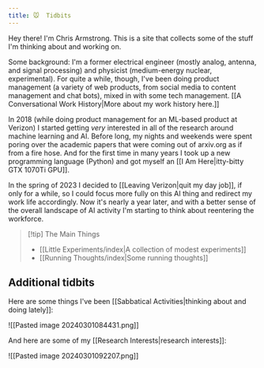 ```yaml
---
title: 🐭  Tidbits
---
```


Hey there! I'm Chris Armstrong. This is a site that collects some of the stuff I'm thinking about and working on.

Some background: I'm a former electrical engineer (mostly analog, antenna, and signal processing) and physicist (medium-energy nuclear, experimental). For quite a while, though, I've been doing product management (a variety of web products, from social media to content management and chat bots), mixed in with some tech management. [[A Conversational Work History|More about my work history here.]]

In 2018 (while doing product management for an ML-based product at Verizon) I started getting *very* interested in all of the research around machine learning and AI. Before long, my nights and weekends were spent poring over the academic papers that were coming out of arxiv.org as if from a fire hose. And for the first time in many years I took up a new programming language (Python) and got myself an [[I Am Here|itty-bitty GTX 1070Ti GPU]].

In the spring of 2023 I decided to [[Leaving Verizon|quit my day job]], if only for a while, so I could focus more fully on this AI thing and redirect my work life accordingly. Now it's nearly a year later, and with a better sense of the overall landscape of AI activity I'm starting to think about reentering the workforce.

>[!tip] The Main Things
>- [[Little Experiments/index|A collection of modest experiments]]
>- [[Running Thoughts/index|Some running thoughts]]

## Additional tidbits

Here are some things I've been [[Sabbatical Activities|thinking about and doing lately]]:

![[Pasted image 20240301084431.png]]

And here are some of my [[Research Interests|research interests]]:

![[Pasted image 20240301092207.png]]

